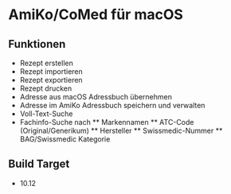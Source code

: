 AmiKo/CoMed für macOS
=====================

## Funktionen
* Rezept erstellen
* Rezept importieren
* Rezept exportieren
* Rezept drucken
* Adresse aus macOS Adressbuch übernehmen
* Adresse im AmiKo Adressbuch speichern und verwalten
* Voll-Text-Suche
* Fachinfo-Suche nach
** Markennamen
** ATC-Code (Original/Generikum)
** Hersteller
** Swissmedic-Nummer
** BAG/Swissmedic Kategorie

## Build Target
* 10.12
